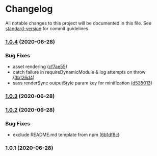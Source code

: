 # Changelog

All notable changes to this project will be documented in this file. See [standard-version](https://github.com/conventional-changelog/standard-version) for commit guidelines.

### [1.0.4](https://github.com/f3rno/serve-markdown-it-lib/compare/v1.0.3...v1.0.4) (2020-06-28)


### Bug Fixes

* asset rendering ([cf7ae55](https://github.com/f3rno/serve-markdown-it-lib/commit/cf7ae5528f4d011f9d90164b9884cc05a366a420))
* catch failure in requireDynamicModule & log attempts on throw ([3b126d4](https://github.com/f3rno/serve-markdown-it-lib/commit/3b126d48405c7261e38dab7d481138a00acf955a))
* sass renderSync outputStyle param key for minification ([d535013](https://github.com/f3rno/serve-markdown-it-lib/commit/d535013782576abf7f96f6350ba725be0e8095be))

### [1.0.3](https://github.com/f3rno/serve-markdown-it-lib/compare/v1.0.2...v1.0.3) (2020-06-28)

### [1.0.2](https://github.com/f3rno/serve-markdown-it-lib/compare/v1.0.1...v1.0.2) (2020-06-28)


### Bug Fixes

* exclude README.md template from npm ([6b1df8c](https://github.com/f3rno/serve-markdown-it-lib/commit/6b1df8c6a5ee3436a119a9983d8c7eb74d561a54))

### 1.0.1 (2020-06-28)
